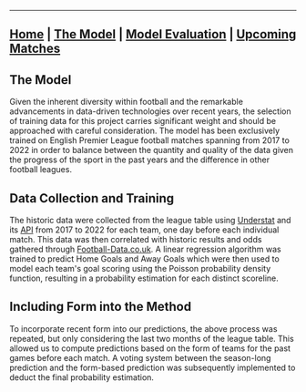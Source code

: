 ________________________________________________________________________________________________________________________________

## [Home](https://elasticalist.github.io/Home/ "EnglishPremierLeaguePredictor Home page") | [The Model](https://elasticalist.github.io/Model/ "Learn more about the model") | [Model Evaluation](https://elasticalist.github.io/Evaluation/ "Past season performance of the model") | [Upcoming Matches](https://elasticalist.github.io/Upcoming/ "The predictions of the upcoming matches") 

## The Model
Given the inherent diversity within football and the remarkable advancements in data-driven technologies over recent years, the selection of training data for this project carries significant weight and should be approached with careful consideration. The model has been exclusively trained on English Premier League football matches spanning from 2017 to 2022 in order to balance between the quantity and quality of the data given the progress of the sport in the past years and the difference in other football leagues.

## Data Collection and Training

The historic data were collected from the league table using [Understat](https://understat.com/ "Understat's Homepage") and its [API](https://understat.readthedocs.io/en/latest/ "Understat API") from 2017 to 2022 for each team, one day before each individual match. This data was then correlated with historic results and odds gathered through [Football-Data.co.uk](https://www.football-data.co.uk/englandm.php "Football-Data.co.uk"). A linear regression algorithm was trained to predict Home Goals and Away Goals which were then used to model each team's goal scoring using the Poisson probability density function, resulting in a probability estimation for each distinct scoreline.

## Including Form into the Method

To incorporate recent form into our predictions, the above process was repeated, but only considering the last two months of the league table. This allowed us to compute predictions based on the form of teams for the past games before each match. A voting system between the season-long prediction and the form-based prediction was subsequently implemented to deduct the final probability estimation. 



